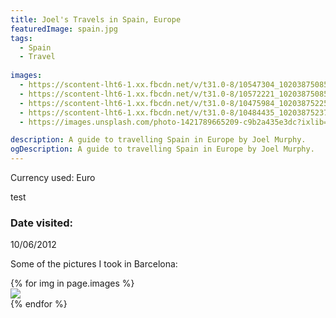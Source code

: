 ```yaml
---
title: Joel's Travels in Spain, Europe
featuredImage: spain.jpg
tags:
  - Spain
  - Travel
  
images:
  - https://scontent-lht6-1.xx.fbcdn.net/v/t31.0-8/10547304_10203875085212777_4539912184514579829_o.jpg?_nc_cat=102&_nc_ht=scontent-lht6-1.xx&oh=8064b6ccb3178cd8eb24cc65d69752a1&oe=5D96153F
  - https://scontent-lht6-1.xx.fbcdn.net/v/t31.0-8/10572221_10203875085852793_6117054396197538337_o.jpg?_nc_cat=106&_nc_ht=scontent-lht6-1.xx&oh=31611c664b15462d887b54d4e3725dbe&oe=5D7C53AE
  - https://scontent-lht6-1.xx.fbcdn.net/v/t31.0-8/10475984_10203875225776291_3469526323875343889_o.jpg?_nc_cat=108&_nc_ht=scontent-lht6-1.xx&oh=e993817507efe9b40a3a7e2fe3341437&oe=5DC6AABB
  - https://scontent-lht6-1.xx.fbcdn.net/v/t31.0-8/10484435_10203875237496584_2829381215727339984_o.jpg?_nc_cat=100&_nc_ht=scontent-lht6-1.xx&oh=a499a3a252c376661b8e2bf1efb19d9b&oe=5D8F95E2
  - https://images.unsplash.com/photo-1421789665209-c9b2a435e3dc?ixlib=rb-0.3.5&ixid=eyJhcHBfaWQiOjEyMDd9&s=5b1016b885e7438c4633109d77368d4d&auto=format&fit=crop&w=1651&q=80

description: A guide to travelling Spain in Europe by Joel Murphy.
ogDescription: A guide to travelling Spain in Europe by Joel Murphy.
---
```


Currency used: Euro



test 

<!--more-->

### Date visited: 
10/06/2012

Some of the pictures I took in Barcelona:
<div class="card-columns">
    {% for img in page.images %}
    <div class="card">
        <img class="card-img-top" src="{{ img }}" />
    </div>
    {% endfor %}
</div>
